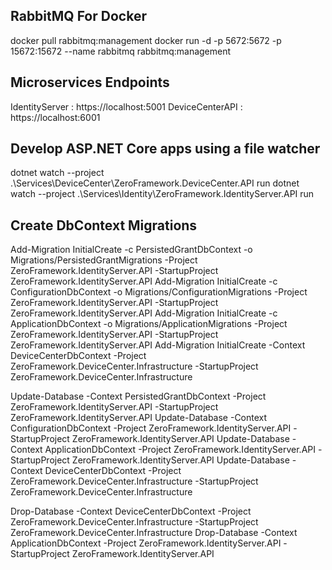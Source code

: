 ﻿
## RabbitMQ For Docker

docker pull rabbitmq:management
docker run -d -p 5672:5672 -p 15672:15672 --name rabbitmq rabbitmq:management

## Microservices Endpoints

IdentityServer : https://localhost:5001
DeviceCenterAPI : https://localhost:6001

## Develop ASP.NET Core apps using a file watcher

dotnet watch --project .\Services\DeviceCenter\ZeroFramework.DeviceCenter.API run
dotnet watch --project .\Services\Identity\ZeroFramework.IdentityServer.API run

## Create DbContext Migrations

Add-Migration InitialCreate -c PersistedGrantDbContext -o Migrations/PersistedGrantMigrations -Project ZeroFramework.IdentityServer.API -StartupProject ZeroFramework.IdentityServer.API
Add-Migration InitialCreate -c ConfigurationDbContext -o Migrations/ConfigurationMigrations -Project ZeroFramework.IdentityServer.API -StartupProject ZeroFramework.IdentityServer.API
Add-Migration InitialCreate -c ApplicationDbContext -o Migrations/ApplicationMigrations -Project ZeroFramework.IdentityServer.API -StartupProject ZeroFramework.IdentityServer.API
Add-Migration InitialCreate -Context DeviceCenterDbContext -Project ZeroFramework.DeviceCenter.Infrastructure -StartupProject ZeroFramework.DeviceCenter.Infrastructure

Update-Database -Context PersistedGrantDbContext -Project ZeroFramework.IdentityServer.API -StartupProject ZeroFramework.IdentityServer.API
Update-Database -Context ConfigurationDbContext -Project ZeroFramework.IdentityServer.API -StartupProject ZeroFramework.IdentityServer.API
Update-Database -Context ApplicationDbContext -Project ZeroFramework.IdentityServer.API -StartupProject ZeroFramework.IdentityServer.API
Update-Database -Context DeviceCenterDbContext -Project ZeroFramework.DeviceCenter.Infrastructure -StartupProject ZeroFramework.DeviceCenter.Infrastructure

Drop-Database -Context DeviceCenterDbContext -Project ZeroFramework.DeviceCenter.Infrastructure -StartupProject ZeroFramework.DeviceCenter.Infrastructure
Drop-Database -Context ApplicationDbContext -Project ZeroFramework.IdentityServer.API -StartupProject ZeroFramework.IdentityServer.API
